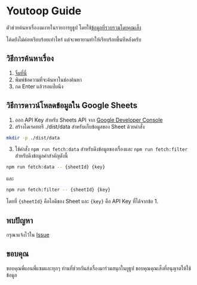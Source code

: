 # Youtoop Guide

ตัวช่วยค้นหาเรื่องงมงายในรายการยูธูป โดยใช้[ข้อมูลที่รวบรวมโดยคุณเส็ง](https://docs.google.com/spreadsheets/d/1zNylfIA5Jy9p3HYJ38QHC2FfvJ7bn3Bb8NRf3dJhmIc/edit?usp=sharing)

โค้ดยังไม่ค่อยเรียบร้อยเท่าไหร่ แต่จะพยายามทำให้เรียบร้อยขึ้นทีหลังครับ

## วิธีการค้นหาเรื่อง

1. [จิ้มที่นี่](https://youtoop.apps.in.th/)
2. พิมพ์ข้อความที่จะค้นหาในช่องค้นหา
3. กด Enter แล้วรอแป๊บนึง


## วิธีการดาวน์โหลดข้อมูลใน Google Sheets

1. ออก API Key สำหรับ Sheets API จาก [Google Developer Console](https://console.developers.google.com/apis/credentials)
2. สร้างไดเรคทอรี ./dist/data สำหรับเก็บข้อมูลของ Sheet ด้วยคำสั่ง
```bash
mkdir -p ./dist/data
```
3. ใช้คำสั่ง `npm run fetch:data` สำหรับดึงข้อมูลของเรื่องและ `npm run fetch:filter` สำหรับดึงข้อมูลคำสำคัญดังนี้
```bash
npm run fetch:data -- {sheetId} {key}
```
และ
```bash
npm run fetch:filter -- {sheetId} {key}
```
โดยที่ `{sheetId}` คือไอดีของ Sheet และ `{key}` คือ API Key ที่ได้จากข้อ 1.


## พบปัญหา

กรุณาแจ้งไว้ใน [Issue](https://github.com/wiennat/youtoop-guide/issues)

## ขอบคุณ

ขอบคุณพี่แอนพี่แซมและทุกๆ ท่านที่ช่วยกันส่งเรื่องมาร่วมสนุกในยูธูป
ขอบคุณคุณเส็งที่อนุญาตให้ใช้ข้อมูล
